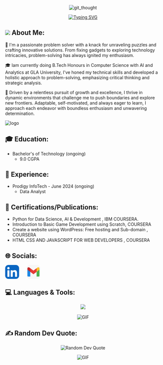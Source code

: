 <p align="center">
  <img src="https://github.com/preritasaini1/preritasaini1/assets/149650718/97729ab6-a158-4a21-83e0-0bdebee3319b" alt="git_thought">
</p>

<p align="center">
  <a href="https://git.io/typing-svg">
    <img src="https://readme-typing-svg.herokuapp.com?font=Special+Elite&size=35&duration=2000&pause=500&color=FFFFFF&background=000000&center=true&vCenter=true&multiline=true&random=false&width=1000&height=110&lines=Hey!+My+name+is+Prerita!;Welcome+to+my+GitHub+Profile!" alt="Typing SVG">
  </a>
</p>

## <img src="https://emojis.slackmojis.com/emojis/images/1531849430/4246/blob-sunglasses.gif?1531849430" width="30"/> About Me: 
👋 I'm a passionate problem solver with a knack for unraveling puzzles and crafting innovative solutions. From fixing gadgets to exploring technology intricacies, problem-solving has always ignited my enthusiasm.

🎓 Iam currently doing B.Tech Honours in Computer Science with AI and Analytics at GLA University, I've honed my technical skills and developed a holistic approach to problem-solving, emphasizing critical thinking and strategic analysis.

🚀 Driven by a relentless pursuit of growth and excellence, I thrive in dynamic environments that challenge me to push boundaries and explore new frontiers. Adaptable, self-motivated, and always eager to learn, I approach each endeavor with boundless enthusiasm and unwavering determination.

![logo](https://user-images.githubusercontent.com/10498744/210012254-234538ff-d198-48aa-8964-37e6fd45d227.gif)

## 🎓 Education:
- Bachelor's of Technology (ongoing)
  + 9.0 CGPA

## 💼 Experience:
- Prodigy InfoTech - June 2024 (ongoing)
  + Data Analyst

## 💫 Certifications/Publications:
- Python for Data Science, AI & Development , IBM COURSERA.
- Introduction to Basic Game Development using Scratch, COURSERA
- Create a website using WordPress: Free hosting and Sub-domain , COURSERA
- HTML CSS AND JAVASCRIPT FOR WEB DEVELOPERS , COURSERA 

## 🌐 Socials:
  <a href="https://www.linkedin.com/in/prerita-saini-b67393284/" target="blank"><span style="margin-right: 20px;"><img align="center" src="https://raw.githubusercontent.com/tandpfun/skill-icons/47e2fb9bc1353315f589ad5ce992b4f7debf2e48/icons/LinkedIn.svg" alt="Daksh Tyagi" height="45" width="45" /></span></a>
  <a href="preritasaini1@gmail.com" target="blank"><img align="center" src="https://github.com/tandpfun/skill-icons/blob/main/icons/Gmail-Light.svg" alt="preritasaini01" height="45" width="45" /></a>
</p>

## 💻 Languages & Tools:
<p align="center">
  <a href="https://skillicons.dev">
    <img src="https://skillicons.dev/icons?i=html,css,js,py,mysql,ai,sklearn,wordpress&perline=3" />
  </a>
</p>

<p align="center">
  <img src="https://media.giphy.com/media/du3J3cXyzhj75IOgvA/giphy.gif" width="15%" alt="GIF">
</p>

## ✍️ Random Dev Quote:
<p align="center">
  <img src="https://quotes-github-readme.vercel.app/api?type=horizontal&theme=radical" alt="Random Dev Quote">
</p>
<p align="center">
  <img src="https://media.giphy.com/media/XRnbDusSE2cBG/giphy.gif" width="18%" alt="GIF">
</p>
